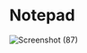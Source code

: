 # Notepad
![Screenshot (87)](https://user-images.githubusercontent.com/89605949/216890674-f1a4e563-bfc6-4eaa-96c8-ca82a0c69c25.png)
